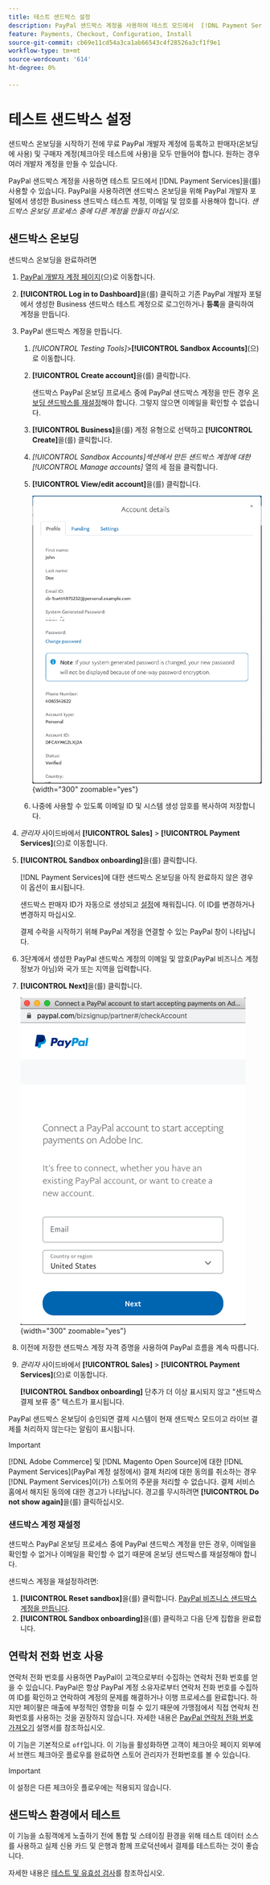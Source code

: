 ```yaml
---
title: 테스트 샌드박스 설정
description: PayPal 샌드박스 계정을 사용하여 테스트 모드에서  [!DNL Payment Services] 을(를) 사용합니다.
feature: Payments, Checkout, Configuration, Install
source-git-commit: cb69e11cd54a3ca1ab66543c4f28526a3cf1f9e1
workflow-type: tm+mt
source-wordcount: '614'
ht-degree: 0%

---
```


# 테스트 샌드박스 설정

샌드박스 온보딩을 시작하기 전에 무료 PayPal 개발자 계정에 등록하고 판매자(온보딩에 사용) 및 구매자 계정(체크아웃 테스트에 사용)을 모두 만들어야 합니다. 원하는 경우 여러 개발자 계정을 만들 수 있습니다.

PayPal 샌드박스 계정을 사용하면 테스트 모드에서 [!DNL Payment Services]을(를) 사용할 수 있습니다. PayPal을 사용하려면 샌드박스 온보딩을 위해 PayPal 개발자 포털에서 생성한 Business 샌드박스 테스트 계정, 이메일 및 암호를 사용해야 합니다. *샌드박스 온보딩 프로세스 중에 다른 계정을 만들지 마십시오.*

## 샌드박스 온보딩

샌드박스 온보딩을 완료하려면

1. [PayPal 개발자 계정 페이지](https://developer.paypal.com/developer/accounts/)&#x200B;(으)로 이동합니다.
1. **[!UICONTROL Log in to Dashboard]**&#x200B;을(를) 클릭하고 기존 PayPal 개발자 포털에서 생성한 Business 샌드박스 테스트 계정으로 로그인하거나 **등록**&#x200B;을 클릭하여 계정을 만듭니다.
1. PayPal 샌드박스 계정을 만듭니다.
   1. _[!UICONTROL Testing Tools]_>**[!UICONTROL Sandbox Accounts]**(으)로 이동합니다.
   1. **[!UICONTROL Create account]**&#x200B;을(를) 클릭합니다.

      샌드박스 PayPal 온보딩 프로세스 중에 PayPal 샌드박스 계정을 만든 경우 [온보딩 샌드박스를 재설정](#reset-your-sandbox-account)해야 합니다. 그렇지 않으면 이메일을 확인할 수 없습니다.

   1. **[!UICONTROL Business]**&#x200B;을(를) 계정 유형으로 선택하고 **[!UICONTROL Create]**&#x200B;을(를) 클릭합니다.
   1. _[!UICONTROL Sandbox Accounts]_섹션에서 만든 샌드박스 계정에 대한_[!UICONTROL Manage accounts]_ 열의 세 점을 클릭합니다.
   1. **[!UICONTROL View/edit account]**&#x200B;을(를) 클릭합니다.

      ![PayPal - 샌드박스 계정 보기/편집](assets/onboarding-viewedit-sandbox.png){width="300" zoomable="yes"}

   1. 나중에 사용할 수 있도록 이메일 ID 및 시스템 생성 암호를 복사하여 저장합니다.

1. _관리자_ 사이드바에서 **[!UICONTROL Sales]** > **[!UICONTROL Payment Services]**(으)로 이동합니다.
1. **[!UICONTROL Sandbox onboarding]**&#x200B;을(를) 클릭합니다.

   [!DNL Payment Services]에 대한 샌드박스 온보딩을 아직 완료하지 않은 경우 이 옵션이 표시됩니다.

   샌드박스 판매자 ID가 자동으로 생성되고 [설정](settings.md)에 채워집니다. 이 ID를 변경하거나 변경하지 마십시오.

   결제 수락을 시작하기 위해 PayPal 계정을 연결할 수 있는 PayPal 창이 나타납니다.

1. 3단계에서 생성한 PayPal 샌드박스 계정의 이메일 및 암호(PayPal 비즈니스 계정 정보가 아님)와 국가 또는 지역을 입력합니다.
1. **[!UICONTROL Next]**&#x200B;을(를) 클릭합니다.

   ![PayPal - 결제를 위한 PayPal 계정 연결](assets/paypal-connectacct.png){width="300" zoomable="yes"}

1. 이전에 저장한 샌드박스 계정 자격 증명을 사용하여 PayPal 흐름을 계속 따릅니다.
1. _관리자_ 사이드바에서 **[!UICONTROL Sales]** > **[!UICONTROL Payment Services]**(으)로 이동합니다.

   **[!UICONTROL Sandbox onboarding]** 단추가 더 이상 표시되지 않고 &quot;샌드박스 결제 보류 중&quot; 텍스트가 표시됩니다.

PayPal 샌드박스 온보딩이 승인되면 결제 시스템이 현재 샌드박스 모드이고 라이브 결제를 처리하지 않는다는 알림이 표시됩니다.

>[!IMPORTANT]
>
>[!DNL Adobe Commerce] 및 [!DNL Magento Open Source]에 대한 [!DNL Payment Services]&#x200B;(PayPal 계정 설정에서) 결제 처리에 대한 동의를 취소하는 경우 [!DNL Payment Services]이(가) 스토어의 주문을 처리할 수 없습니다. 결제 서비스 홈에서 해지된 동의에 대한 경고가 나타납니다. 경고를 무시하려면 **[!UICONTROL Do not show again]**&#x200B;을(를) 클릭하십시오.

### 샌드박스 계정 재설정

샌드박스 PayPal 온보딩 프로세스 중에 PayPal 샌드박스 계정을 만든 경우, 이메일을 확인할 수 없거나 이메일을 확인할 수 없기 때문에 온보딩 샌드박스를 재설정해야 합니다.

샌드박스 계정을 재설정하려면:

1. **[!UICONTROL Reset sandbox]**&#x200B;을(를) 클릭합니다. [PayPal 비즈니스 샌드박스 계정을 만듭니다](https://developer.paypal.com/docs/api-basics/sandbox/accounts/#create-a-business-sandbox-account).
1. **[!UICONTROL Sandbox onboarding]**&#x200B;을(를) 클릭하고 다음 단계 집합을 완료합니다.

## 연락처 전화 번호 사용

연락처 전화 번호를 사용하면 PayPal이 고객으로부터 수집하는 연락처 전화 번호를 얻을 수 있습니다. PayPal은 항상 PayPal 계정 소유자로부터 연락처 전화 번호를 수집하여 ID를 확인하고 연락하여 계정의 문제를 해결하거나 이행 프로세스를 완료합니다. 하지만 페이팔은 매출에 부정적인 영향을 미칠 수 있기 때문에 가맹점에서 직접 연락처 전화번호를 사용하는 것을 권장하지 않습니다. 자세한 내용은 [PayPal 연락처 전화 번호 가져오기](https://www.sandbox.paypal.com/businessmanage/preferences/website) 설명서를 참조하십시오.

이 기능은 기본적으로 `off`입니다. 이 기능을 활성화하면 고객이 체크아웃 페이지 외부에서 브랜드 체크아웃 플로우를 완료하면 스토어 관리자가 전화번호를 볼 수 있습니다.

>[!IMPORTANT]
>
>이 설정은 다른 체크아웃 플로우에는 적용되지 않습니다.

## 샌드박스 환경에서 테스트

이 기능을 쇼핑객에게 노출하기 전에 통합 및 스테이징 환경을 위해 테스트 데이터 소스를 사용하고 실제 신용 카드 및 은행과 함께 프로덕션에서 결제를 테스트하는 것이 좋습니다.

자세한 내용은 [테스트 및 유효성 검사](test-validate.md)를 참조하십시오.
